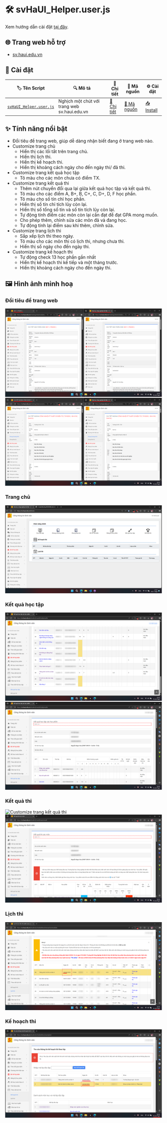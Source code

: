 # 🛠 svHaUI_Helper.user.js

Xem hướng dẫn cài đặt [tại đây](/README.md#-cài-đặt-userscript).

## 🌐 **Trang web hỗ trợ**

-   [sv.haui.edu.vn](https://sv.haui.edu.vn/)

## 🚀 **Cài đặt**

| 🏷️ Tên Script                                           | 🔍 Mô tả                                     | 📖 Chi tiết                                 | 📝 Mã nguồn                                  | ⚙️ Cài đặt                                            |
| ------------------------------------------------------- | -------------------------------------------- | ------------------------------------------- | -------------------------------------------- | ----------------------------------------------------- |
| [`svHaUI_Helper.user.js`](../Docs/svHaUI_Helper.user.md) | Nghịch một chút với trang web sv.haui.edu.vn | [📖 Chi tiết](../Docs/svHaUI_Helper.user.md) | [📝 Mã nguồn](../Scripts/svHaUI_Helper.user.js) | [📥 Install](../Scripts/svHaUI_Helper.user.js?raw=true) |

## ✨ **Tính năng nổi bật**

-   Đổi tiêu đề trang web, giúp dễ dàng nhận biết đang ở trang web nào.
-   Customize trang chủ
    -   Hiển thị các lối tắt trên trang chủ.
    -   Hiển thị lịch thi.
    -   Hiển thị kế hoạch thi.
    -   Hiển thị khoảng cách ngày cho đến ngày thi/ đã thi.
-   Customize trang kết quả học tập
    -   Tô màu cho các môn chưa có điểm TX.
-   Customize trang kết quả thi
    -   Thêm nút chuyển đổi qua lại giữa kết quả học tập và kết quả thi.
    -   Tô màu cho các điểm A, B+, B, C+, C, D+, D, F học phần.
    -   Tô màu cho số tín chỉ học phần.
    -   Hiển thị số tín chỉ tích lũy còn lại.
    -   Hiển thị số tổng số tín và số tín tích lũy còn lại.
    -   Tự động tính điểm các môn còn lại cần đạt để đạt GPA mong muốn.
    -   Cho phép thêm, chỉnh sửa các môn đã và đang học.
    -   Tự động tính lại điểm sau khi thêm, chỉnh sửa.
-   Customize trang lịch thi
    -   Sắp xếp lịch thi theo ngày.
    -   Tô màu cho các môn thi có lịch thi, nhưng chưa thi.
    -   Hiển thị số ngày cho đến ngày thi.
-   Customize trang kế hoạch thi
    -   Tự động check 13 học phần gần nhất
    -   Hiển thị kế hoạch thi kế tiếp và một tháng trước.
    -   Hiển thị khoảng cách ngày cho đến ngày thi.

## 🖼️ **Hình ảnh minh hoạ**

### Đổi tiêu đề trang web

![⚠️](/assets/images/svHaUI_Helper.user.js/ChangeHeader.png "Đổi tiêu đề trang web")
![⚠️](/assets/images/svHaUI_Helper.user.js/ChangeHeader1.png "Đổi tiêu đề trang web")

### Trang chủ

![⚠️](/assets/images/svHaUI_Helper.user.js/homePage.png "Trang chủ")

### Kết quả học tập

![⚠️](/assets/images/svHaUI_Helper.user.js/highlightStudyresultsScores.png "Tô màu cho các môn chưa có điểm TX")
![⚠️](/assets/images/svHaUI_Helper.user.js/navigateToExamResults.png "Chuyển đến trang kết quả thi")

### Kết quả thi

![](/assets/images/svHaUI_Helper.user.js/customizeExamResults.gif "Customize trang kết quả thi")
![⚠️](/assets/images/svHaUI_Helper.user.js/navigateToStudyResults.png "Chuyển đến trang kết quả học tập")

### Lịch thi

![⚠️](/assets/images/svHaUI_Helper.user.js/highlightExamSchedule.png "Tô màu cho các môn thi có lịch thi, nhưng chưa thi")

### Kế hoạch thi

![⚠️](/assets/images/svHaUI_Helper.user.js/showExamPlan.png "Customize trang kế hoạch thi")
